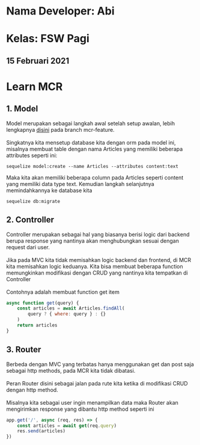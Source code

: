 # Nama Developer: Abi
# Kelas: FSW Pagi
## 15 Februari 2021
# Learn MCR
## 1. Model
Model merupakan sebagai langkah awal setelah setup awalan, lebih lengkapnya [disini](https://github.com/nandanugg/NoteAPIWithSequelize/tree/mcr-feature) pada branch mcr-feature.<br><br>
Singkatnya kita mensetup database kita dengan orm pada model ini, misalnya membuat table dengan nama Articles yang memiliki beberapa attributes seperti ini:
```
sequelize model:create --name Articles --attributes content:text
```
Maka kita akan memiliki beberapa column pada Articles seperti content yang memiliki data type text. Kemudian langkah selanjutnya memindahkannya ke database kita
```
sequelize db:migrate
```
## 2. Controller
Controller merupakan sebagai hal yang biasanya berisi logic dari backend berupa response yang nantinya akan menghubungkan sesuai dengan request dari user. <br><br>
Jika pada MVC kita tidak memisahkan logic backend dan frontend, di MCR kita memisahkan logic keduanya. Kita bisa membuat beberapa function memungkinkan modifikasi dengan CRUD yang nantinya kita tempatkan di Controller<br><br>
Contohnya adalah membuat function get item
```js
async function get(query) {
    const articles = await Articles.findAll(
        query ? { where: query } : {}
    )
    return articles
}
```
## 3. Router
Berbeda dengan MVC yang terbatas hanya menggunakan get dan post saja sebagai http methods, pada MCR kita tidak dibatasi.<br><br>
Peran Router disini sebagai jalan pada rute kita ketika di modifikasi CRUD dengan http method. <br><br>
Misalnya kita sebagai user ingin menampilkan data maka Router akan mengirimkan response yang dibantu http method seperti ini
```js
app.get('/', async (req, res) => {
    const articles = await get(req.query)
    res.send(articles)
})
```
